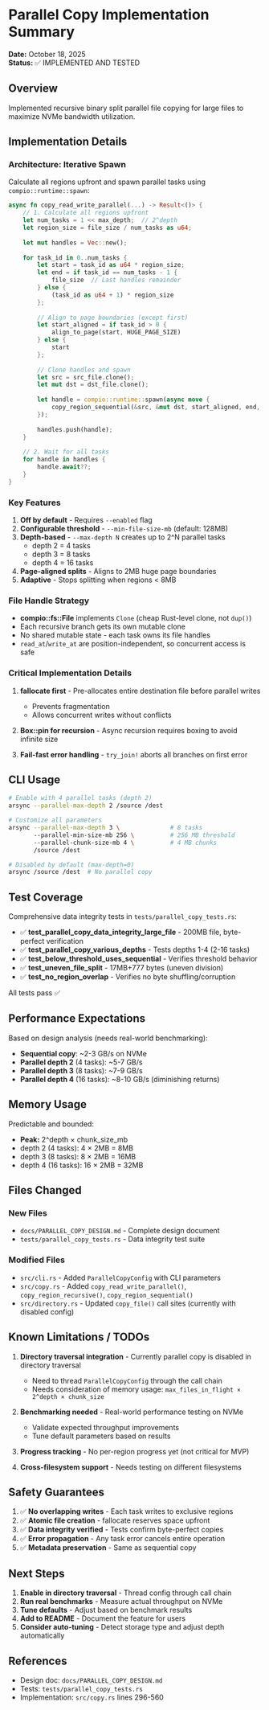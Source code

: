 # Parallel Copy Implementation Summary

**Date:** October 18, 2025  
**Status:** ✅ IMPLEMENTED AND TESTED

## Overview

Implemented recursive binary split parallel file copying for large files to maximize NVMe bandwidth utilization.

## Implementation Details

### Architecture: Iterative Spawn

Calculate all regions upfront and spawn parallel tasks using `compio::runtime::spawn`:

```rust
async fn copy_read_write_parallel(...) -> Result<()> {
    // 1. Calculate all regions upfront
    let num_tasks = 1 << max_depth;  // 2^depth
    let region_size = file_size / num_tasks as u64;
    
    let mut handles = Vec::new();
    
    for task_id in 0..num_tasks {
        let start = task_id as u64 * region_size;
        let end = if task_id == num_tasks - 1 { 
            file_size  // Last handles remainder
        } else { 
            (task_id as u64 + 1) * region_size 
        };
        
        // Align to page boundaries (except first)
        let start_aligned = if task_id > 0 {
            align_to_page(start, HUGE_PAGE_SIZE)
        } else {
            start
        };
        
        // Clone handles and spawn
        let src = src_file.clone();
        let mut dst = dst_file.clone();
        
        let handle = compio::runtime::spawn(async move {
            copy_region_sequential(&src, &mut dst, start_aligned, end, chunk_size).await
        });
        
        handles.push(handle);
    }
    
    // 2. Wait for all tasks
    for handle in handles {
        handle.await??;
    }
}
```

### Key Features

1. **Off by default** - Requires `--enabled` flag
2. **Configurable threshold** - `--min-file-size-mb` (default: 128MB)
3. **Depth-based** - `--max-depth N` creates up to 2^N parallel tasks
   - depth 2 = 4 tasks
   - depth 3 = 8 tasks
   - depth 4 = 16 tasks
4. **Page-aligned splits** - Aligns to 2MB huge page boundaries
5. **Adaptive** - Stops splitting when regions < 8MB

### File Handle Strategy

- **compio::fs::File** implements `Clone` (cheap Rust-level clone, not `dup()`)
- Each recursive branch gets its own mutable clone
- No shared mutable state - each task owns its file handles
- `read_at`/`write_at` are position-independent, so concurrent access is safe

### Critical Implementation Details

1. **fallocate first** - Pre-allocates entire destination file before parallel writes
   - Prevents fragmentation
   - Allows concurrent writes without conflicts
   
2. **Box::pin for recursion** - Async recursion requires boxing to avoid infinite size
   
3. **Fail-fast error handling** - `try_join!` aborts all branches on first error

## CLI Usage

```bash
# Enable with 4 parallel tasks (depth 2)
arsync --parallel-max-depth 2 /source /dest

# Customize all parameters  
arsync --parallel-max-depth 3 \              # 8 tasks
       --parallel-min-size-mb 256 \          # 256 MB threshold
       --parallel-chunk-size-mb 4 \          # 4 MB chunks
       /source /dest

# Disabled by default (max-depth=0)
arsync /source /dest  # No parallel copy
```

## Test Coverage

Comprehensive data integrity tests in `tests/parallel_copy_tests.rs`:

- ✅ **test_parallel_copy_data_integrity_large_file** - 200MB file, byte-perfect verification
- ✅ **test_parallel_copy_various_depths** - Tests depths 1-4 (2-16 tasks)
- ✅ **test_below_threshold_uses_sequential** - Verifies threshold behavior
- ✅ **test_uneven_file_split** - 17MB+777 bytes (uneven division)
- ✅ **test_no_region_overlap** - Verifies no byte shuffling/corruption

All tests pass ✅

## Performance Expectations

Based on design analysis (needs real-world benchmarking):

- **Sequential copy**: ~2-3 GB/s on NVMe
- **Parallel depth 2** (4 tasks): ~5-7 GB/s
- **Parallel depth 3** (8 tasks): ~7-9 GB/s
- **Parallel depth 4** (16 tasks): ~8-10 GB/s (diminishing returns)

## Memory Usage

Predictable and bounded:
- **Peak:** 2^depth × chunk_size_mb
- depth 2 (4 tasks): 4 × 2MB = 8MB
- depth 3 (8 tasks): 8 × 2MB = 16MB
- depth 4 (16 tasks): 16 × 2MB = 32MB

## Files Changed

### New Files
- `docs/PARALLEL_COPY_DESIGN.md` - Complete design document
- `tests/parallel_copy_tests.rs` - Data integrity test suite

### Modified Files
- `src/cli.rs` - Added `ParallelCopyConfig` with CLI parameters
- `src/copy.rs` - Added `copy_read_write_parallel()`, `copy_region_recursive()`, `copy_region_sequential()`
- `src/directory.rs` - Updated `copy_file()` call sites (currently with disabled config)

## Known Limitations / TODOs

1. **Directory traversal integration** - Currently parallel copy is disabled in directory traversal
   - Need to thread `ParallelCopyConfig` through the call chain
   - Needs consideration of memory usage: `max_files_in_flight × 2^depth × chunk_size`

2. **Benchmarking needed** - Real-world performance testing on NVMe
   - Validate expected throughput improvements
   - Tune default parameters based on results

3. **Progress tracking** - No per-region progress yet (not critical for MVP)

4. **Cross-filesystem support** - Needs testing on different filesystems

## Safety Guarantees

1. ✅ **No overlapping writes** - Each task writes to exclusive regions
2. ✅ **Atomic file creation** - fallocate reserves space upfront
3. ✅ **Data integrity verified** - Tests confirm byte-perfect copies
4. ✅ **Error propagation** - Any task error cancels entire operation
5. ✅ **Metadata preservation** - Same as sequential copy

## Next Steps

1. **Enable in directory traversal** - Thread config through call chain
2. **Run real benchmarks** - Measure actual throughput on NVMe
3. **Tune defaults** - Adjust based on benchmark results
4. **Add to README** - Document the feature for users
5. **Consider auto-tuning** - Detect storage type and adjust depth automatically

## References

- Design doc: `docs/PARALLEL_COPY_DESIGN.md`
- Tests: `tests/parallel_copy_tests.rs`
- Implementation: `src/copy.rs` lines 296-560

